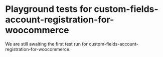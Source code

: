 # Playground tests for custom-fields-account-registration-for-woocommerce
We are still awaiting the first test run for custom-fields-account-registration-for-woocommerce.
